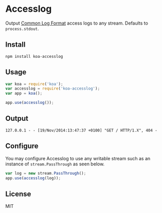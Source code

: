 # Accesslog

Output [Common Log Format](http://en.wikipedia.org/wiki/Common_Log_Format) access logs to any stream. Defaults to `process.stdout`.

## Install

```
npm install koa-accesslog
```

## Usage

```js
var koa = require('koa');
var accesslog = require('koa-accesslog');
var app = koa();

app.use(accesslog());

```

## Output

```
127.0.0.1 - - [19/Nov/2014:13:47:37 +0100] "GET / HTTP/1.X", 404 -
```

## Configure

You may configure Accesslog to use any writable stream such as an
instance of `stream.PassThrough` as seen below.

```js
var log = new stream.PassThrough();
app.use(accesslog(log));
```

## License

MIT
